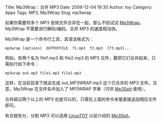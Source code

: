Title: Mp3Wrap：合并 MP3
Date: 2008-12-04 19:30
Author: toy
Category: Apps
Tags: MP3, Mp3Wrap
Slug: mp3wrap

如果你需要将多个 MP3 音频文件合并在一起，那么不妨试试
[Mp3Wrap](http://mp3wrap.sourceforge.net/)。Mp3Wrap
不需要进行解码/编码，合并 MP3 的速度相当快。

Mp3Wrap 是一个命令行工具，其语法格式为：

`mp3wrap [options]  OUTPUTFILE  f1.mp3  f2.mp3  [f3.mp3]...`

例如，有两个名为 file1.mp3 和 file2.mp3 的 MP3
文件，要把它们合并起来，只需执行如下命令：

`mp3wrap out.mp3 file1.mp3 file2.mp3`

这样，在当前目录下就会生成 out\_MP3WRAP.mp3 这个已合并的 MP3
文件。注意，Mp3Wrap 在文件名中加入了 MP3WRAP 字串（可供
[Mp3Splt](http://linuxtoy.org/archives/mp3splt.html) 使用）。

合并超过两个以上的 MP3
也是可以的，只需在上面的命令末尾直接追加相应文件即可。

有合就有分，分割 MP3 可以选用 [LinuxTOY](http://linuxtoy.org) 以前介绍的
[Mp3Splt](http://linuxtoy.org/archives/mp3splt.html)。

